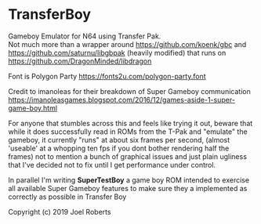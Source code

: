 # TransferBoy
Gameboy Emulator for N64 using Transfer Pak.  
Not much more than a wrapper around 
https://github.com/koenk/gbc and 
https://github.com/saturnu/libgbpak (heavily modified) 
that runs on https://github.com/DragonMinded/libdragon

Font is Polygon Party https://fonts2u.com/polygon-party.font

Credit to imanoleas for their breakdown of Super Gameboy communication https://imanoleasgames.blogspot.com/2016/12/games-aside-1-super-game-boy.html

For anyone that stumbles across this and feels like trying it out, beware that while it does successfully read in ROMs from the T-Pak and "emulate" the gameboy, it currently "runs" at about six frames per second, (almost 'useable' at a whopping ten fps if you dont bother rendering half the frames) not to mention a bunch of graphical issues and just plain ugliness that I've decided not to fix until I get performance under control.

In parallel I'm writing **SuperTestBoy** a game boy ROM intended to exercise all available Super Gameboy features to make sure they a implemented as correctly as possible in Transfer Boy

Copyright (c) 2019 Joel Roberts
